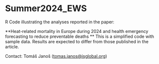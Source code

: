 # Summer2024_EWS

R Code illustrating the analyses reported in the paper:

**Heat-related mortality in Europe during 2024 and health emergency forecasting to reduce preventable deaths
**
This is a simplified code with sample data. Results are expected to differ from those published in the article.

Contact: Tomáš Janoš (tomas.janos@isglobal.org)
